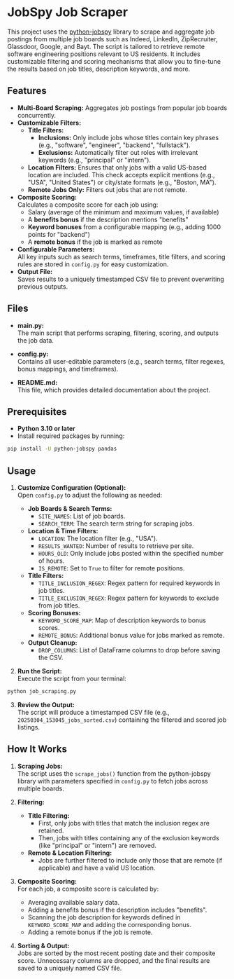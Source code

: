 # JobSpy Job Scraper

This project uses the [python-jobspy](https://github.com/cullenwatson/JobSpy) library to scrape and aggregate job postings from multiple job boards such as Indeed, LinkedIn, ZipRecruiter, Glassdoor, Google, and Bayt. The script is tailored to retrieve remote software engineering positions relevant to US residents. It includes customizable filtering and scoring mechanisms that allow you to fine-tune the results based on job titles, description keywords, and more.

## Features

- **Multi-Board Scraping:** Aggregates job postings from popular job boards concurrently.
- **Customizable Filters:**
  - **Title Filters:**  
    - **Inclusions:** Only include jobs whose titles contain key phrases (e.g., "software", "engineer", "backend", "fullstack").
    - **Exclusions:** Automatically filter out roles with irrelevant keywords (e.g., "principal" or "intern").
  - **Location Filters:** Ensures that only jobs with a valid US-based location are included. This check accepts explicit mentions (e.g., "USA", "United States") or city/state formats (e.g., "Boston, MA").
  - **Remote Jobs Only:** Filters out jobs that are not remote.
- **Composite Scoring:**  
  Calculates a composite score for each job using:
  - Salary (average of the minimum and maximum values, if available)
  - A **benefits bonus** if the description mentions "benefits"
  - **Keyword bonuses** from a configurable mapping (e.g., adding 1000 points for "backend")
  - A **remote bonus** if the job is marked as remote
- **Configurable Parameters:**  
  All key inputs such as search terms, timeframes, title filters, and scoring rules are stored in `config.py` for easy customization.
- **Output File:**  
  Saves results to a uniquely timestamped CSV file to prevent overwriting previous outputs.

## Files

- **main.py:**  
  The main script that performs scraping, filtering, scoring, and outputs the job data.
  
- **config.py:**  
  Contains all user-editable parameters (e.g., search terms, filter regexes, bonus mappings, and timeframes).
  
- **README.md:**  
  This file, which provides detailed documentation about the project.

## Prerequisites

- **Python 3.10 or later**
- Install required packages by running:

```bash
pip install -U python-jobspy pandas
```

## Usage

1. **Customize Configuration (Optional):**  
   Open `config.py` to adjust the following as needed:
   - **Job Boards & Search Terms:**  
     - `SITE_NAMES`: List of job boards.
     - `SEARCH_TERM`: The search term string for scraping jobs.
   - **Location & Time Filters:**  
     - `LOCATION`: The location filter (e.g., "USA").
     - `RESULTS_WANTED`: Number of results to retrieve per site.
     - `HOURS_OLD`: Only include jobs posted within the specified number of hours.
     - `IS_REMOTE`: Set to `True` to filter for remote positions.
   - **Title Filters:**  
     - `TITLE_INCLUSION_REGEX`: Regex pattern for required keywords in job titles.
     - `TITLE_EXCLUSION_REGEX`: Regex pattern for keywords to exclude from job titles.
   - **Scoring Bonuses:**  
     - `KEYWORD_SCORE_MAP`: Map of description keywords to bonus scores.
     - `REMOTE_BONUS`: Additional bonus value for jobs marked as remote.
   - **Output Cleanup:**  
     - `DROP_COLUMNS`: List of DataFrame columns to drop before saving the CSV.

2. **Run the Script:**  
   Execute the script from your terminal:

```bash
python job_scraping.py
```

3. **Review the Output:**  
   The script will produce a timestamped CSV file (e.g., `20250304_153045_jobs_sorted.csv`) containing the filtered and scored job listings.

## How It Works

1. **Scraping Jobs:**  
   The script uses the `scrape_jobs()` function from the python-jobspy library with parameters specified in `config.py` to fetch jobs across multiple boards.

2. **Filtering:**
   - **Title Filtering:**  
     - First, only jobs with titles that match the inclusion regex are retained.
     - Then, jobs with titles containing any of the exclusion keywords (like "principal" or "intern") are removed.
   - **Remote & Location Filtering:**  
     - Jobs are further filtered to include only those that are remote (if applicable) and have a valid US location.
     
3. **Composite Scoring:**  
   For each job, a composite score is calculated by:
   - Averaging available salary data.
   - Adding a benefits bonus if the description includes "benefits".
   - Scanning the job description for keywords defined in `KEYWORD_SCORE_MAP` and adding the corresponding bonus.
   - Adding a remote bonus if the job is remote.

4. **Sorting & Output:**  
   Jobs are sorted by the most recent posting date and their composite score. Unnecessary columns are dropped, and the final results are saved to a uniquely named CSV file.

